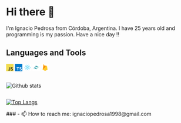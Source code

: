 # Hi there 👋
I'm Ignacio Pedrosa from Córdoba, Argentina. I have 25 years old and programming is my passion. Have a nice day !!
<br />

## Languages and Tools
<code><img height="20" src="https://raw.githubusercontent.com/github/explore/80688e429a7d4ef2fca1e82350fe8e3517d3494d/topics/javascript/javascript.png"></code>
<code><img height="20" src="https://raw.githubusercontent.com/github/explore/80688e429a7d4ef2fca1e82350fe8e3517d3494d/topics/typescript/typescript.png"></code>
<code><img height="20" src="https://raw.githubusercontent.com/github/explore/80688e429a7d4ef2fca1e82350fe8e3517d3494d/topics/react/react.png"></code>
<code><img height="20" src="https://raw.githubusercontent.com/github/explore/80688e429a7d4ef2fca1e82350fe8e3517d3494d/topics/tailwind/tailwind.png"></code>
<code><img height="20" src="https://raw.githubusercontent.com/github/explore/80688e429a7d4ef2fca1e82350fe8e3517d3494d/topics/firebase/firebase.png"></code>

<div style="display:flex;flex-direction:column">
  <div>
      
![Github stats](https://github-readme-stats.vercel.app/api?username=pedrosaignacio&show_icons=true&hide_border=true)
      
  </div>
  <div>
    
[![Top Langs](https://github-readme-stats.vercel.app/api/top-langs/?username=pedrosaignacio)](https://github.com/pedrosaignacio)
    
  </div>
</div>
### - 📫 How to reach me: ignaciopedrosa1998@gmail.com

  


